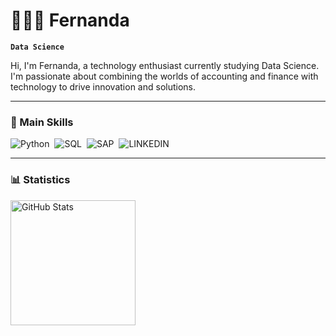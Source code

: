 # 👩🏻‍💻 Fernanda

**`Data Science`**

Hi, I'm Fernanda, a technology enthusiast currently studying Data Science. I'm passionate about combining the worlds of accounting and finance with technology to drive innovation and solutions.


---

### 🤖 Main Skills
![Python](https://img.shields.io/badge/Python-3776AB?style=for-the-badge&logo=python&logoColor=white)&nbsp; 
![SQL](https://img.shields.io/badge/-SQL-0D1117?style=for-the-badge&logo=sql&labelColor=0D1117)&nbsp;
![SAP](https://img.shields.io/badge/SAP-0FAAFF?style=for-the-badge&logo=sap&logoColor=white)&nbsp;
![LINKEDIN](https://img.shields.io/badge/LinkedIn-0077B5?style=for-the-badge&logo=linkedin&logoColor=white)

---

### 📊 Statistics

<p>
  <img 
    align="left" 
    alt="GitHub Stats" 
    height="200" 
    style="padding-right: 10px;" 
    src="https://github-readme-stats.vercel.app/api?username=fecasonato&show_icons=true&theme=tokyonight&include_all_commits=true&locale=pt-br" 
  />


</p>

 
